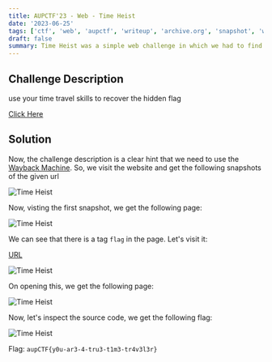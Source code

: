 ```yaml
---
title: AUPCTF'23 - Web - Time Heist
date: '2023-06-25'
tags: ['ctf', 'web', 'aupctf', 'writeup', 'archive.org', 'snapshot', 'wayback-machine']
draft: false
summary: Time Heist was a simple web challenge in which we had to find the flag by looking at a tag in a website which was later deleted.
---
```


## Challenge Description

use your time travel skills to recover the hidden flag

[Click Here](https://iasad.me/tags/)

## Solution

Now, the challenge description is a clear hint that we need to use the [Wayback Machine](https://archive.org/web/). So, we visit the website and get the following snapshots of the given url

![Time Heist](/static/writeups/aupctf/web/time_heist.png)

Now, visting the first snapshot, we get the following page:

![Time Heist](/static/writeups/aupctf/web/time_heist_1.png)

We can see that there is a tag `flag` in the page. Let's visit it:

[URL](https://web.archive.org/web/20230528105831/https://iasad.me/tags/flag/)

![Time Heist](/static/writeups/aupctf/web/time_heist_2.png)

On opening this, we get the following page:

![Time Heist](/static/writeups/aupctf/web/time_heist_3.png)

Now, let's inspect the source code, we get the following flag:

![Time Heist](/static/writeups/aupctf/web/time_heist_4.png)

Flag: `aupCTF{y0u-ar3-4-tru3-t1m3-tr4v3l3r}`